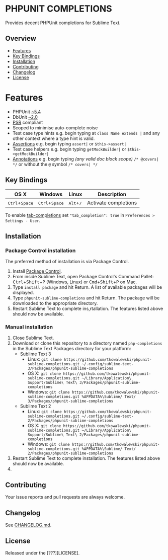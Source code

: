 # PHPUNIT COMPLETIONS

Provides decent PHPUnit completions for Sublime Text.

## Overview

* [Features](#features)
* [Key Bindings](#key-bindings)
* [Installation](#installation)
* [Contributing](#contributing)
* [Changelog](#changelog)
* [License](#license)

# Features

* PHPUnit [~5.4](http://semver.org)
* DbUnit [~2.0](http://semver.org)
* [PSR](http://www.php-fig.org) compliant
* Scoped to minimise auto-complete noise
* Test case type hints e.g. begin typing at `class Name extends |` and any other context where a type hint is valid.
* [Assertions](https://phpunit.de/manual/current/en/appendixes.assertions.html) e.g. begin typing `assert|` or `$this->assert|`
* Test case helpers e.g. begin typing `getMockBuilder|` or `$this->getMockBuilder|`
* [Annotations](https://phpunit.de/manual/current/en/appendixes.annotations.html) e.g. begin typing _(any valid doc block scope)_ `/* @covers| */` or without the `@` symbol `/* covers| */`

## Key Bindings

| OS X | Windows | Linux | Description |
|------|---------|-------|-------------|
| <kbd>Ctrl</kbd>+<kbd>Space</kbd> | <kbd>Ctrl</kbd>+<kbd>Space</kbd> | <kbd>Alt</kbd>+<kbd>/</kbd> | Activate completions |

To enable [tab-completions](http://docs.sublimetext.info/en/latest/extensibility/completions.html#tab-completed-completions) set `"tab_completion": true` in `Preferences > Settings - User`.

## Installation

### Package Control installation

The preferred method of installation is via Package Control.

1. Install [Package Control](https://packagecontrol.io).
2. From inside Sublime Text, open Package Control's Command Pallet: <kbd>Ctrl</kbd>+<kbd>Shift</kbd>+<kbd>P</kbd> (Windows, Linux) or <kbd>Cmd</kbd>+<kbd>Shift</kbd>+<kbd>P</kbd> on Mac.
3. Type `install package` and hit Return. A list of available packages will be displayed.
4. Type `phpunit-sublime-completions` and hit Return. The package will be downloaded to the appropriate directory.
5. Restart Sublime Text to complete ins,rtallation. The features listed above should now be available.

### Manual installation

1. Close Sublime Text.
2. Download or clone this repository to a directory named `php-completions` in the Sublime Text Packages directory for your platform:
    * Sublime Text 3
        - Linux: `git clone https://github.com/tkowalewski/phpunit-sublime-completions.git ~/.config/sublime-text-3/Packages/phpunit-sublime-completions`
        - OS X: `git clone https://github.com/tkowalewski/phpunit-sublime-completions.git ~/Library/Application\ Support/Sublime\ Text\ 3/Packages/phpunit-sublime-completions`
        - Windows: `git clone https://github.com/tkowalewski/phpunit-sublime-completions.git %APPDATA%\Sublime/ Text/ 3/Packages/phpunit-sublime-completions`
    * Sublime Text 2
        - Linux: `git clone https://github.com/tkowalewski/phpunit-sublime-completions.git ~/.config/sublime-text-2/Packages/phpunit-sublime-completions`
        - OS X: `git clone https://github.com/tkowalewski/phpunit-sublime-completions.git ~/Library/Application\ Support/Sublime\ Text\ 2/Packages/phpunit-sublime-completions`
        - Windows: `git clone https://github.com/tkowalewski/phpunit-sublime-completions.git %APPDATA%\Sublime/ Text/ 2/Packages/phpunit-sublime-completions`
3. Restart Sublime Text to complete installation. The features listed above should now be available.
4.
## Contributing

Your issue reports and pull requests are always welcome.

## Changelog

See [CHANGELOG.md](CHANGELOG.md).

## License

Released under the [???][LICENSE].
